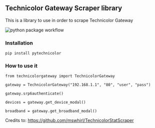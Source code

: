 ## Technicolor Gateway Scraper library

This is a library to use in order to scrape Technicolor Gateway

![python package workflow](https://github.com/shaiu/techicolorgateway/actions/workflows/python-package.yml/badge.svg)


### Installation


`pip install pytechnicolor`


### How to use it



```
from technicolorgateway import TechnicolorGateway
    
gateway = TechnicolorGateway("192.168.1.1", "80", "user", "pass")
  
gateway.srp6authenticate()
  
devices = gateway.get_device_modal()
  
broadband = gateway.get_broadband_modal()
```
 
Credits to: https://github.com/mswhirl/TechnicolorStatScraper
